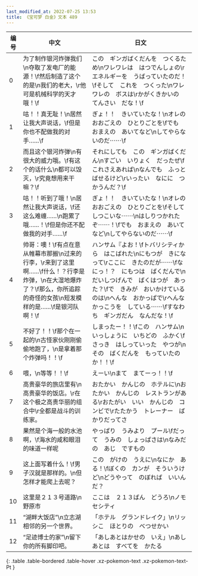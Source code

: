 ```yaml
---
last_modified_at: 2022-07-25 13:53
title: 《宝可梦 白金》文本 489
---
```

| 编号 | 中文 | 日文 |
| ---- | ---- | ---- |
| 0 | 为了制作银河炸弹我们\n夺取了发电厂的能源！\f然后制造了这个的是\n我们的老大，\r他可是机械科学的天才哦！\f | この　ギンガばくだんを　つくるため\nワレワレは　はつでんしょの\rエネルギーを　うばっていたのだ！\fそして　これを　つくった\nワレワレの　ボスは\rかがくきかいの　てんさい　だな！\f |
| 1 | 咕！！真无耻！\n居然让我大声说话，\f但是你也不配做我的对手……\f | ぎょ！！　きいていたな！\nオレの　おおごえの　ひとりごとを\fでも　おまえの　あいてなど\nしてやらないのだ⋯⋯\f |
| 2 | 而且这个银河炸弹\n有很大的威力哦。\f有这个的话什么\n都可以毁灭，\r究竟想用来干嘛？\f | それにしても　この　ギンガばくだん\nすごい　いりょく　だったぜ\fこれさえあれば\nなんでも　ふっとばせるけど\rいったい　なにに　つかうんだ？\f |
| 3 | 咕！！听到了哦！\n居然让我大声说话，\f还这么难缠……\n跑累了哦……！\f但是你还不配做我的对手……\f | ぎょ！！　きいていたな！\nオレの　おおごえの　ひとりごとを\fそして　しつこいな⋯⋯\nはしりつかれたぞ⋯⋯！\fでも　おまえの　あいてなど\nしてやらないのだ⋯⋯\f |
| 4 | 帅哥：噢！\f有点在意从帷幕市那搬\n过来的行李，\r来到了这里啊……\f什么！？行李是炸弹，\n在大湿地爆炸了？\f那么，你所追踪的奇怪的女孩\n短发模样的是……\f是银河队啊！\f | ハンサム『よお！\fトバリシティから　はこばれた\nにもつが　きになって\rここに　きたのだが⋯⋯\fなにっ！？　にもつは　ばくだんで\nだいしつげんで　ばくはつが　あった？\fで　きみが　おいかけているのは\nへんな　おかっぱで\rへんな　かっこうを　している⋯⋯\fすなわち　ギンガだん　なんだな！\f |
| 5 | 不好了！！\f那个在一起的\n古怪家伙刚刚偷偷地跑了，\n是拿着那个炸弹吗！！\f | しまったー！！\fこの　ハンサム\nいっしょうに　いちどの　ふかく\fさっき　はしっていった　やつが\nその　ばくだんを　もっていたのか！！\f |
| 6 | 喂，\n等等！！\f | えーい\nまて　まてーっ！！\f |
| 7 | 高贵豪华的旅店里有\n高贵豪华的饭店。\r在这个极之高贵华丽的组合中\r全都是战斗的训练家。 | おたかい　かんじの　ホテルに\nおたかい　かんじの　レストランがある\rおたがい　いい　かんじの　コンビで\rたたかう　トレーナー　ばかりだってさ |
| 8 | 果然是个海一般的水池啊，\f海水的咸和眼泪的味道一样呢 | やっぱり　うみより　プール\fだって　うみの　しょっぱさは\nなみだの　あじ　ですもの |
| 9 | 这上面写着什么！\f男子汉就是那样的。\n但怎样才能爬上去呢？ | この　がけの　うえに\nなにか　ある！\fぼくの　カンが　そういうけど\nどうやって　のぼれば　いいんだ？ |
| 10 | 这里是２１３号道路\n野原市 | ここは　２１３ばん　どうろ\nノモセシティ |
| 11 | “湖畔大饭店”\n立志湖相邻的另一个世界。 | 「ホテル　グランドレイク」\nリッシこ　ほとりの　べつせかい |
| 12 | “足迹博士的家”\n留下你的所有脚印吧。 | 「あしあとはかせの　いえ」\nあしあとは　すべてを　かたる |
{: .table .table-bordered .table-hover .xz-pokemon-text .xz-pokemon-text-Pt }